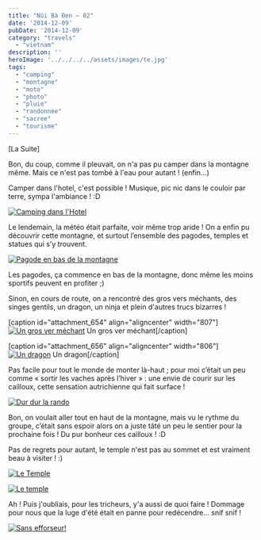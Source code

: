 ```yaml
---
title: "Núi Bà Đen – 02"
date: '2014-12-09'
pubDate: '2014-12-09'
category: "travels"
  - "vietnam"
description: ''
heroImage: '../../../../assets/images/te.jpg'
tags:
  - "camping"
  - "montagne"
  - "moto"
  - "photo"
  - "pluie"
  - "randonnee"
  - "sacree"
  - "tourisme"
---
```


\[La Suite\]

Bon, du coup, comme il pleuvait, on n'a pas pu camper dans la montagne même. Mais ce n'est pas tombé à l'eau pour autant ! (enfin...)

Camper dans l'hotel, c'est possible ! Musique, pic nic dans le couloir par terre, sympa l'ambiance ! :D

[![Camping dans l'Hotel](http://malparty.fr/wp-content/uploads/2014/12/PB225384_sm.jpg)](http://malparty.fr/wp-content/uploads/2014/12/PB225384.jpg)

Le lendemain, la météo était parfaite, voir même trop aride ! On a enfin pu découvrir cette montagne, et surtout l’ensemble des pagodes, temples et statues qui s’y trouvent.

[![Pagode en bas de la montagne](http://malparty.fr/wp-content/uploads/2014/12/PB235416_small.jpg)](http://malparty.fr/wp-content/uploads/2014/12/PB235416.jpg)

Les pagodes, ça commence en bas de la montagne, donc même les moins sportifs peuvent en profiter ;)

Sinon, en cours de route, on a rencontré des gros vers méchants, des singes gentils, un dragon, un ninja et plein d'autres trucs bizarres !

\[caption id="attachment_654" align="aligncenter" width="807"\][![Un gros ver méchant](http://malparty.fr/wp-content/uploads/2014/12/PB235424_sm.jpg)](http://malparty.fr/wp-content/uploads/2014/12/PB235424.jpg) Un gros ver méchant\[/caption\]

\[caption id="attachment_656" align="aligncenter" width="806"\][![Un dragon](http://malparty.fr/wp-content/uploads/2014/12/PB235433_sm.jpg)](http://malparty.fr/wp-content/uploads/2014/12/PB235433.jpg) Un dragon\[/caption\]

Pas facile pour tout le monde de monter là-haut ; pour moi c’était un peu comme « sortir les vaches après l’hiver » : une envie de courir sur les cailloux, cette sensation autrichienne qui fait surface !

[![Dur dur la rando](http://malparty.fr/wp-content/uploads/2014/12/PB235489_sm.jpg)](http://malparty.fr/wp-content/uploads/2014/12/PB235489.jpg)

Bon, on voulait aller tout en haut de la montagne, mais vu le rythme du groupe, c’était sans espoir alors on a juste tâté un peu le sentier pour la prochaine fois ! Du pur bonheur ces cailloux ! :D

Pas de regrets pour autant, le temple n'est pas au sommet et est vraiment beau à visiter ! :)

[![Le Temple](http://malparty.fr/wp-content/uploads/2014/12/PB235466_sm.jpg)](http://malparty.fr/wp-content/uploads/2014/12/PB235466.jpg)

[![Le temple](http://malparty.fr/wp-content/uploads/2014/12/PB235481_sm.jpg)](http://malparty.fr/wp-content/uploads/2014/12/PB235481.jpg)

Ah ! Puis j'oubliais, pour les tricheurs, y'a aussi de quoi faire ! Dommage pour nous que la luge d'été était en panne pour redécendre... snif snif !

[![Sans efforseur!](http://malparty.fr/wp-content/uploads/2014/12/PB235436_sm.jpg)](http://malparty.fr/wp-content/uploads/2014/12/PB235436.jpg)
